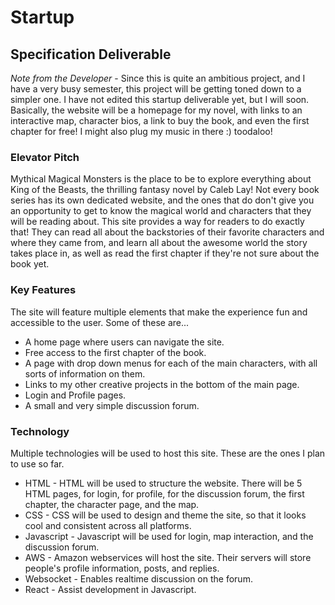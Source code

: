 # Startup
## Specification Deliverable
*Note from the Developer* - Since this is quite an ambitious project, and I have a very busy semester, this project will be getting toned down to a simpler one. I have not edited this startup deliverable yet, but I will soon. Basically, the website will be a homepage for my novel, with links to an interactive map, character bios, a link to buy the book, and even the first chapter for free! I might also plug my music in there :) toodaloo!
### Elevator Pitch

Mythical Magical Monsters is the place to be to explore everything about King of the Beasts, the thrilling fantasy novel by Caleb Lay! Not every book series has its own dedicated website, and the ones that do don't give you an opportunity to get to know the magical world and characters that they will be reading about. This site provides a way for readers to do exactly that! They can read all about the backstories of their favorite characters and where they came from, and learn all about the awesome world the story takes place in, as well as read the first chapter if they're not sure about the book yet.

### Key Features

The site will feature multiple elements that make the experience fun and accessible to the user. Some of these are...

* A home page where users can navigate the site.
* Free access to the first chapter of the book.
* A page with drop down menus for each of the main characters, with all sorts of information on them.
* Links to my other creative projects in the bottom of the main page.
* Login and Profile pages.
* A small and very simple discussion forum.

### Technology

Multiple technologies will be used to host this site. These are the ones I plan to use so far.

* HTML - HTML will be used to structure the website. There will be 5 HTML pages, for login, for profile, for the discussion forum, the first chapter, the character page, and the map.
* CSS - CSS will be used to design and theme the site, so that it looks cool and consistent across all platforms.
* Javascript - Javascript will be used for login, map interaction, and the discussion forum.
* AWS - Amazon webservices will host the site. Their servers will store people's profile information, posts, and replies.
* Websocket - Enables realtime discussion on the forum.
* React - Assist development in Javascript.